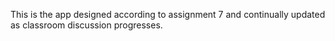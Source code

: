 This is the app designed according to assignment 7 and continually updated as classroom discussion progresses.